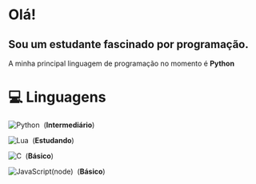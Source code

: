 # Olá!
## Sou um estudante fascinado por programação.

A minha principal linguagem de programação no momento é **Python**

# 💻 Linguagens

![Python](https://img.shields.io/badge/-Python-050806?style=flat-square&logo=python)&nbsp;
 (**Intermediário**)
 
![Lua](https://img.shields.io/badge/-Lua-050806?style=flat-square&logo=lua)&nbsp;
(**Estudando**)

![C](https://img.shields.io/badge/-C-050806?style=flat-square&logo=C)&nbsp;
(**Básico**)

![JavaScript(node)](https://img.shields.io/badge/-JavaScript-050806?style=flat-square&logo=javascript)&nbsp;
(**Básico**)


<!--
**elyamsepha/elyamsepha** is a ✨ _special_ ✨ repository because its `README.md` (this file) appears on your GitHub profile.

Here are some ideas to get you started:

- 🔭 I’m currently working on ...
- 🌱 I’m currently learning ...
- 👯 I’m looking to collaborate on ...
- 🤔 I’m looking for help with ...
- 💬 Ask me about ...
- 📫 How to reach me: ...
- 😄 Pronouns: ...
- ⚡ Fun fact: ...
-->
